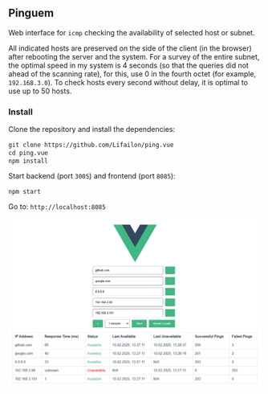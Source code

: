 ## Pinguem

Web interface for `icmp` checking the availability of selected host or subnet.

All indicated hosts are preserved on the side of the client (in the browser) after rebooting the server and the system. For a survey of the entire subnet, the optimal speed in my system is 4 seconds (so that the queries did not ahead of the scanning rate), for this, use 0 in the fourth octet (for example, `192.168.3.0`). To check hosts every second without delay, it is optimal to use up to 50 hosts.

### Install

Clone the repository and install the dependencies:

```shell
git clone https://github.com/Lifailon/ping.vue
cd ping.vue
npm install
```

Start backend (port `3005`) and frontend (port `8085`):

```shell
npm start
```

Go to: `http://localhost:8085`

![example](/image/example.jpg)
